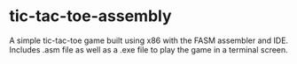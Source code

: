 # tic-tac-toe-assembly

A simple tic-tac-toe game built using x86 with the FASM assembler and IDE. Includes .asm file as well as a .exe file to play the game in a terminal screen.
